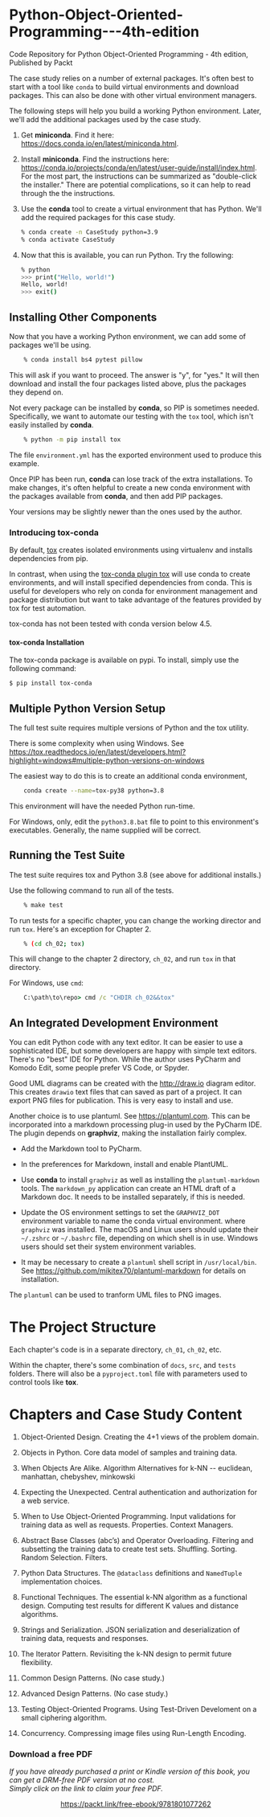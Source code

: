 


# Python-Object-Oriented-Programming---4th-edition
Code Repository for Python Object-Oriented Programming - 4th edition, Published by Packt

The case study relies on a number of external packages. 
It's often best to start with a tool like `conda`
to build virtual environments and download packages. 
This can also be done with other virtual environment managers.

The following steps will help you build a working Python environment. Later, we'll add the additional
packages used by the case study.

1. Get **miniconda**. Find it here: https://docs.conda.io/en/latest/miniconda.html.

2. Install **miniconda**. Find the instructions here: https://conda.io/projects/conda/en/latest/user-guide/install/index.html.
   For the most part, the instructions can be summarized as "double-click the installer."
   There are potential complications, so it can help to read through the the instructions.

3. Use the **conda** tool to create a virtual environment that has Python. We'll add the required packages for this case study.

   ```sh
   % conda create -n CaseStudy python=3.9
   % conda activate CaseStudy
   ```

4. Now that this is available, you can run Python. Try the following:

    ```sh
    % python
    >>> print("Hello, world!")
    Hello, world!
    >>> exit()
   ```
   
## Installing Other Components

Now that you have a working Python environment, we can add some of packages we'll be using.

```sh
    % conda install bs4 pytest pillow
```

This will ask if you want to proceed. The answer is "y", for "yes." It will then download
and install the four packages listed above, plus the packages they depend on.

Not every package can be installed by **conda**, so PIP is sometimes needed. Specifically,
we want to automate our testing with the `tox` tool, which isn't easily installed by **conda**.

```sh
    % python -m pip install tox
```

The file `environment.yml` has the exported environment used to produce this example.

Once PIP has been run, **conda** can lose track of the extra installations. To make
changes, it's often helpful to create a new conda environment with the packages available
from **conda**, and then add PIP packages.

Your versions may be slightly newer than the ones used by the author.

### Introducing tox-conda
By default, [tox](https://tox.wiki/) creates isolated environments using virtualenv and installs dependencies from pip.

In contrast, when using the [tox-conda plugin tox](https://github.com/tox-dev/tox-conda) will use conda to create environments, and will install specified dependencies from conda. This is useful for developers who rely on conda for environment management and package distribution but want to take advantage of the features provided by tox for test automation.

tox-conda has not been tested with conda version below 4.5.
#### tox-conda Installation
The tox-conda package is available on pypi. To install, simply use the following command:
```bash
$ pip install tox-conda
```

## Multiple Python Version Setup

The full test suite requires multiple versions of Python and the tox utility.

There is some complexity when using Windows.
See https://tox.readthedocs.io/en/latest/developers.html?highlight=windows#multiple-python-versions-on-windows

The easiest way to do this is to create an additional conda environment,

```sh
    conda create --name=tox-py38 python=3.8
```

This environment will have the needed Python run-time.

For Windows, only, edit the `python3.8.bat` file to point to
this environment's executables. Generally, the name supplied will
be correct.

## Running the Test Suite

The test suite requires tox and Python 3.8 (see above for additional installs.)

Use the following command to run all of the tests.

```sh
    % make test
```

To run tests for a specific chapter, you can change the
working director and run `tox`. Here's an exception for
Chapter 2.

```sh
    % (cd ch_02; tox)
```

This will change to the chapter 2 directory, `ch_02`,
and run `tox` in that directory.

For Windows, use `cmd`:

```cmd
    C:\path\to\repo> cmd /c "CHDIR ch_02&&tox"
```


## An Integrated Development Environment

You can edit Python code with any text editor. It can be easier to use
a sophisticated IDE, but some developers are happy with simple text editors.
There's no "best" IDE for Python. While the author uses PyCharm and Komodo Edit, some people
prefer VS Code, or Spyder.

Good UML diagrams can be created with the http://draw.io diagram editor. This creates
`drawio` text files that can saved as part of a project. It can export PNG files for publication.
This is very easy to install and use.

Another  choice is to use plantuml. See https://plantuml.com. This can be incorporated
into a markdown processing plug-in used by the PyCharm IDE.
The plugin depends on **graphviz**, making the installation fairly complex.

- Add the Markdown tool to PyCharm.

- In the preferences for Markdown, install and enable PlantUML.

- Use **conda** to install `graphviz` as well as installing the `plantuml-markdown` tools.
  The `markdown_py` application can create an HTML draft of a Markdown doc. 
  It needs to be installed separately, if this is needed.

- Update the OS environment settings to set the `GRAPHVIZ_DOT` environment variable to name the conda virtual environment.
  where `graphviz` was installed.
  The macOS and Linux users should update their `~/.zshrc` or `~/.bashrc` file, depending on which shell is in use.
  Windows users should set their system environment variables.

- It may be necessary to create a `plantuml` shell script in `/usr/local/bin`. 
  See https://github.com/mikitex70/plantuml-markdown for details on installation.

The `plantuml` can be used to tranform UML files to PNG images.

The Project Structure
=====================

Each chapter's code is in a separate directory, `ch_01`, `ch_02`, etc.

Within the chapter, there's some combination of `docs`, `src`, and `tests` folders.
There will also be a `pyproject.toml` file with parameters used to control tools
like **tox**.

Chapters and Case Study Content
===============================

1.  Object-Oriented Design.
    Creating the 4+1 views of the problem domain.

2.  Objects in Python.
    Core data model of samples and training data.

3.  When Objects Are Alike.
    Algorithm Alternatives for k-NN -- euclidean, manhattan, chebyshev, minkowski

4.  Expecting the Unexpected.
    Central authentication and authorization for a web service.

5.  When to Use Object-Oriented Programming.
    Input validations for training data as well as requests.
    Properties. Context Managers.

6.  Abstract Base Classes (abc’s) and Operator Overloading.
    Filtering and subsetting the training data to create test sets. Shuffling. Sorting. Random Selection. Filters.

7.  Python Data Structures.
    The ``@dataclass`` definitions and ``NamedTuple`` implementation choices.

8.  Functional Techniques.
    The essential k-NN algorithm as a functional design.
    Computing test results for different K values and distance algorithms.

9.  Strings and Serialization.
    JSON serialization and deserialization of training data, requests and responses.

10. The Iterator Pattern.
    Revisiting the k-NN design to permit future flexibility.

11. Common Design Patterns. (No case study.)

12. Advanced Design Patterns. (No case study.)

13. Testing Object-Oriented Programs.
    Using Test-Driven Develoment on a small ciphering algorithm.
    
14. Concurrency.
    Compressing image files using Run-Length Encoding.
### Download a free PDF

 <i>If you have already purchased a print or Kindle version of this book, you can get a DRM-free PDF version at no cost.<br>Simply click on the link to claim your free PDF.</i>
<p align="center"> <a href="https://packt.link/free-ebook/9781801077262">https://packt.link/free-ebook/9781801077262 </a> </p>